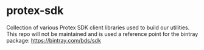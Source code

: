 # protex-sdk
Collection of various Protex SDK client libraries used to build our utilities.  
This repo will not be maintained and is used a reference point for the bintray package: https://bintray.com/bds/sdk
